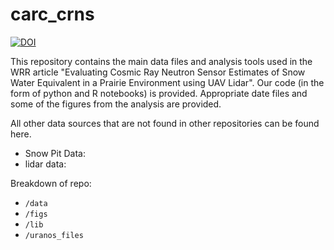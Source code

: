 # carc_crns
[![DOI](https://zenodo.org/badge/789058633.svg)](https://zenodo.org/doi/10.5281/zenodo.11648961)

This repository contains the main data files and analysis tools used in the WRR article "Evaluating Cosmic Ray Neutron Sensor Estimates of Snow Water Equivalent in a Prairie Environment using UAV Lidar". Our code (in the form of python and R notebooks) is provided. Appropriate date files and some of the figures from the analysis are provided.

All other data sources that are not found in other repositories can be found here.
- Snow Pit Data:
- lidar data:

Breakdown of repo:
- `/data`
- `/figs`
- `/lib`
- `/uranos_files`
